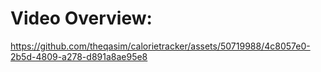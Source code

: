 # Video Overview:



https://github.com/theqasim/calorietracker/assets/50719988/4c8057e0-2b5d-4809-a278-d891a8ae95e8

